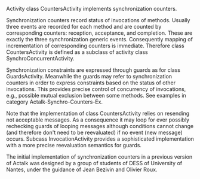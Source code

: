 Activity class CountersActivity implements synchronization counters.

Synchronization counters record status of invocations of methods. Usually three events are recorded for each method and are counted by corresponding counters: reception, acceptance, and completion.
These are exactly the three synchronization generic events. Consequently mapping of incrementation of corresponding counters is immediate.
Therefore class CountersActivity is defined as a subclass of activity class SynchroConcurrentActivity.

Synchronization constraints are expressed through guards as for class GuardsActivity.
Meanwhile the guards may refer to synchronization counters in order to express constraints based on the status of other invocations. This provides precise control of concurrency of invocations, e.g., possible mutual exclusion between some methods.
See examples in category Actalk-Synchro-Counters-Ex.

Note that the implementation of class CountersActivity relies on resending not acceptable messages. As a consequence it may loop for ever possibly rechecking guards of looping messages although conditions cannot change (and therefore don't need to be reevaluated) if no event (new message) occurs.
Subcass InvocationActivity provides a sophisticated implementation with a more precise reevaluation semantics for guards.

The initial implementation of synchronization counters in a previous version of Actalk was designed by a group of students of DESS of University of Nantes, under the guidance of Jean Bezivin and Olivier Roux.